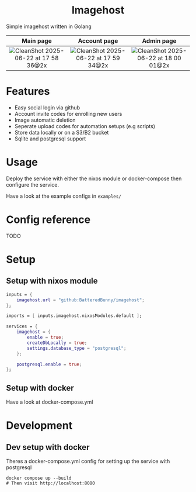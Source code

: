 <h1 align="center">Imagehost</h1>

Simple imagehost written in Golang

Main page             | Account page             | Admin page
:-------------------------:|:-------------------------:|:-------------------------:
![CleanShot 2025-06-22 at 17 58 36@2x](https://github.com/user-attachments/assets/521c2d2d-b062-4758-9f9a-c7a847be13e5)  |  ![CleanShot 2025-06-22 at 17 59 34@2x](https://github.com/user-attachments/assets/e40a8d60-4d43-4e63-8d56-700e2f963cbc) | ![CleanShot 2025-06-22 at 18 00 01@2x](https://github.com/user-attachments/assets/264aeac4-c926-45ae-9b59-8c49ce5467b1)

# Features
- Easy social login via github
- Account invite codes for enrolling new users
- Image automatic deletion
- Seperate upload codes for automation setups (e.g scripts)
- Store data locally or on a S3/B2 bucket
- Sqlite and postgresql support

# Usage

Deploy the service with either the nixos module or docker-compose then configure the service.

Have a look at the example configs in ``examples/``

# Config reference

TODO

# Setup
## Setup with nixos module

```nix
inputs = {
    imagehost.url = "github:BatteredBunny/imagehost";
};
```

```nix
imports = [ inputs.imagehost.nixosModules.default ];

services = {
    imagehost = {
        enable = true;
        createDbLocally = true;
        settings.database_type = "postgresql";
    };

    postgresql.enable = true;
};
```

## Setup with docker

Have a look at docker-compose.yml

# Development

## Dev setup with docker

Theres a docker-compose.yml config for setting up the service with postgresql

```
docker compose up --build
# Then visit http://localhost:8080
```
